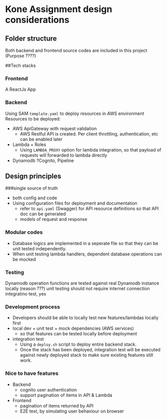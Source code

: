# Kone Assignment design considerations


## Folder structure
Both backend and frontend source codes are included in this project (Purpose ????)

##Tech stacks
### Frontend
A ReactJs App
### Backend
Using SAM `template.yaml` to deploy resources in AWS environment
Resources to be deployed: 
- AWS ApiGateway with request validation
  - AWS Restful API is created. Per client throttling, authentication, etc can be enabled later 
- Lambda + Roles
  - Using `LAMBDA_PROXY` option for lambda integration, so that payload of requests will forwarded to lambda directly
- Dynamodb 
?Cognito, Pipeline

## Design principles
###single source of truth 
- both config and code
- Using configuration files for deployment and documentation
  - refer to `api.yaml` (Swagger) for API resource definitions so that API doc can be generated
  - models of request and response
### Modular codes
- Database logics are implemented in a seperate file so that they can be unit tested independently. 
- When unit testing lambda handlers, dependent database operations can be mocked
### Testing
Dynamodb operation functions are tested against real Dynamodb instance locally (reason ???) 
unit testing should not require internet connection
integratino test, yes
### Development process
  - Developers should be able to locally test new features/lambdas locally first
  - local dev + unit test + mock dependencies (AWS services)
    - so that features can be tested locally before deployment
  - integration test
    - Using a `deploy.sh` script to deploy entire backend stack. 
    - Once the stack has been deployed, integration test will be executed against newly deployed stack to make sure existing features still work. 

### Nice to have features
- Backend
  - cognito user authentication
  - support pagination of items in API & Lambda
- Frontend
  - pagination of items returned by API
  - E2E test, by simulating user behaviour on browser

